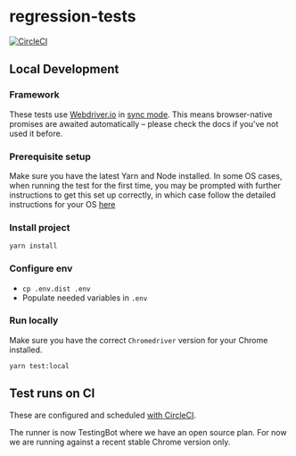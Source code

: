 # regression-tests

[![CircleCI](https://circleci.com/gh/thebiggive/regression-tests.svg?style=svg)](https://circleci.com/gh/thebiggive/regression-tests)

## Local Development

### Framework

These tests use [Webdriver.io](https://webdriver.io/) in
[sync mode](https://webdriver.io/docs/sync-vs-async.html). This means
browser-native promises are awaited automatically – please check the docs
if you've not used it before.

### Prerequisite setup
Make sure you have the latest Yarn and Node installed.
In some OS cases, when running the test for the first time, you may be prompted with further instructions to get
this set up correctly, in which case follow the detailed instructions for your OS [here](https://github.com/nodejs/node-gyp)

### Install project

```
yarn install
```

### Configure env

* `cp .env.dist .env`
* Populate needed variables in `.env`

### Run locally

Make sure you have the correct `Chromedriver` version for your Chrome installed.
```
yarn test:local
```

## Test runs on CI

These are configured and scheduled [with CircleCI](./circle.yml).

The runner is now TestingBot where we have an open source plan. For now we are running against a recent stable Chrome version only.
